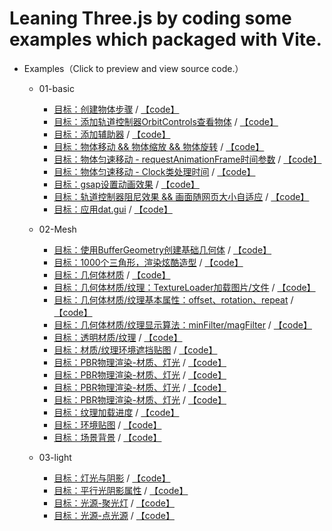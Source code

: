 # Leaning Three.js by coding some examples which packaged with Vite.
- Examples（Click to preview and view source code.）
  - 01-basic
    - [目标：创建物体步骤](https://mcc1999.github.io/learning-threejs/src/pages/01-basic_01-main.html) / [【code】](src/examples/01-basic/01-main.ts)</span>
    - [目标：添加轨道控制器OrbitControls查看物体](https://mcc1999.github.io/learning-threejs/src/pages/01-basic_02-main.html) / [【code】](src/examples/01-basic/02-main.ts)</span>
    - [目标：添加辅助器](https://mcc1999.github.io/learning-threejs/src/pages/01-basic_03-main.html) / [【code】](src/examples/01-basic/03-main.ts)</span>
    - [目标：物体移动 && 物体缩放 && 物体旋转](https://mcc1999.github.io/learning-threejs/src/pages/01-basic_04-main.html) / [【code】](src/examples/01-basic/04-main.ts)</span>
    - [目标：物体匀速移动 - requestAnimationFrame时间参数](https://mcc1999.github.io/learning-threejs/src/pages/01-basic_05-main.html) / [【code】](src/examples/01-basic/05-main.ts)</span>
    - [目标：物体匀速移动 - Clock类处理时间](https://mcc1999.github.io/learning-threejs/src/pages/01-basic_06-main.html) / [【code】](src/examples/01-basic/06-main.ts)</span>
    - [目标：gsap设置动画效果](https://mcc1999.github.io/learning-threejs/src/pages/01-basic_07-main.html) / [【code】](src/examples/01-basic/07-main.ts)</span>
    - [目标：轨道控制器阻尼效果 && 画面随网页大小自适应](https://mcc1999.github.io/learning-threejs/src/pages/01-basic_08-main.html) / [【code】](src/examples/01-basic/08-main.ts)</span>
    - [目标：应用dat.gui](https://mcc1999.github.io/learning-threejs/src/pages/01-basic_09-main.html) / [【code】](src/examples/01-basic/09-main.ts)</span>

  - 02-Mesh
    - [目标：使用BufferGeometry创建基础几何体](https://mcc1999.github.io/learning-threejs/src/pages/02-Mesh_01-main.html) / [【code】](src/examples/02-Mesh/01-main.ts)</span>
    - [目标：1000个三角形，渲染炫酷造型](https://mcc1999.github.io/learning-threejs/src/pages/02-Mesh_02-main.html) / [【code】](src/examples/02-Mesh/02-main.ts)</span>
    - [目标：几何体材质](https://mcc1999.github.io/learning-threejs/src/pages/02-Mesh_03-main.html) / [【code】](src/examples/02-Mesh/03-main.ts)</span>
    - [目标：几何体材质/纹理：TextureLoader加载图片/文件](https://mcc1999.github.io/learning-threejs/src/pages/02-Mesh_04-main.html) / [【code】](src/examples/02-Mesh/04-main.ts)</span>
    - [目标：几何体材质/纹理基本属性：offset、rotation、repeat](https://mcc1999.github.io/learning-threejs/src/pages/02-Mesh_05-main.html) / [【code】](src/examples/02-Mesh/05-main.ts)</span>
    - [目标：几何体材质/纹理显示算法：minFilter/magFilter](https://mcc1999.github.io/learning-threejs/src/pages/02-Mesh_06-main.html) / [【code】](src/examples/02-Mesh/06-main.ts)</span>
    - [目标：透明材质/纹理](https://mcc1999.github.io/learning-threejs/src/pages/02-Mesh_07-main.html) / [【code】](src/examples/02-Mesh/07-main.ts)</span>
    - [目标：材质/纹理环境遮挡贴图](https://mcc1999.github.io/learning-threejs/src/pages/02-Mesh_08-main.html) / [【code】](src/examples/02-Mesh/08-main.ts)</span>
    - [目标：PBR物理渲染-材质、灯光](https://mcc1999.github.io/learning-threejs/src/pages/02-Mesh_09-main.html) / [【code】](src/examples/02-Mesh/09-main.ts)</span>
    - [目标：PBR物理渲染-材质、灯光](https://mcc1999.github.io/learning-threejs/src/pages/02-Mesh_10-main.html) / [【code】](src/examples/02-Mesh/10-main.ts)</span>
    - [目标：PBR物理渲染-材质、灯光](https://mcc1999.github.io/learning-threejs/src/pages/02-Mesh_11-main.html) / [【code】](src/examples/02-Mesh/11-main.ts)</span>
    - [目标：PBR物理渲染-材质、灯光](https://mcc1999.github.io/learning-threejs/src/pages/02-Mesh_12-main.html) / [【code】](src/examples/02-Mesh/12-main.ts)</span>
    - [目标：纹理加载进度](https://mcc1999.github.io/learning-threejs/src/pages/02-Mesh_13-main.html) / [【code】](src/examples/02-Mesh/13-main.ts)</span>
    - [目标：环境贴图](https://mcc1999.github.io/learning-threejs/src/pages/02-Mesh_14-main.html) / [【code】](src/examples/02-Mesh/14-main.ts)</span>
    - [目标：场景背景](https://mcc1999.github.io/learning-threejs/src/pages/02-Mesh_15-main.html) / [【code】](src/examples/02-Mesh/15-main.ts)</span>

  - 03-light
    - [目标：灯光与阴影](https://mcc1999.github.io/learning-threejs/src/pages/03-light_01-main.html) / [【code】](src/examples/03-light/01-main.ts)</span>
    - [目标：平行光阴影属性](https://mcc1999.github.io/learning-threejs/src/pages/03-light_02-main.html) / [【code】](src/examples/03-light/02-main.ts)</span>
    - [目标：光源-聚光灯](https://mcc1999.github.io/learning-threejs/src/pages/03-light_03-main.html) / [【code】](src/examples/03-light/03-main.ts)</span>
    - [目标：光源-点光源](https://mcc1999.github.io/learning-threejs/src/pages/03-light_04-main.html) / [【code】](src/examples/03-light/04-main.ts)</span>


